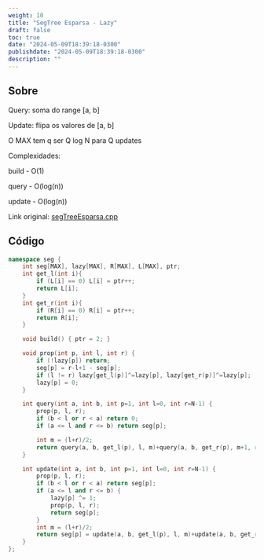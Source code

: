 ```yaml
---
weight: 10
title: "SegTree Esparsa - Lazy"
draft: false
toc: true
date: "2024-05-09T18:39:18-0300"
publishdate: "2024-05-09T18:39:18-0300"
description: ""
---
```


## Sobre
 Query: soma do range [a, b]

 Update: flipa os valores de [a, b]

 O MAX tem q ser Q log N para Q updates



 Complexidades:

 build - O(1)

 query - O(log(n))

 update - O(log(n))



Link original: [segTreeEsparsa.cpp](https://github.com/brunomaletta/Biblioteca/tree/master/Codigo/Estruturas/Segtree/segTreeEsparsa.cpp)

## Código
```cpp
namespace seg {
	int seg[MAX], lazy[MAX], R[MAX], L[MAX], ptr;
	int get_l(int i){
		if (L[i] == 0) L[i] = ptr++;
		return L[i];
	}
	int get_r(int i){
		if (R[i] == 0) R[i] = ptr++;
		return R[i];
	}

	void build() { ptr = 2; }

	void prop(int p, int l, int r) {
		if (!lazy[p]) return;
		seg[p] = r-l+1 - seg[p];
		if (l != r) lazy[get_l(p)]^=lazy[p], lazy[get_r(p)]^=lazy[p];
		lazy[p] = 0;
	}

	int query(int a, int b, int p=1, int l=0, int r=N-1) {
		prop(p, l, r);
		if (b < l or r < a) return 0;
		if (a <= l and r <= b) return seg[p];

		int m = (l+r)/2;
		return query(a, b, get_l(p), l, m)+query(a, b, get_r(p), m+1, r);
	}

	int update(int a, int b, int p=1, int l=0, int r=N-1) {
		prop(p, l, r);
		if (b < l or r < a) return seg[p];
		if (a <= l and r <= b) {
			lazy[p] ^= 1;
			prop(p, l, r);
			return seg[p];
		}
		int m = (l+r)/2;
		return seg[p] = update(a, b, get_l(p), l, m)+update(a, b, get_r(p), m+1, r);
	}
};
```
